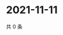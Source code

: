 # 2021-11-11

共 0 条

<!-- BEGIN WEIBO -->
<!-- 最后更新时间 Thu Nov 11 2021 15:13:58 GMT+0800 (China Standard Time) -->

<!-- END WEIBO -->
